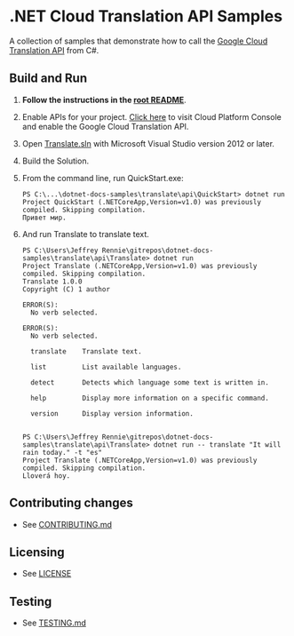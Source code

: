 # .NET Cloud Translation API Samples

A collection of samples that demonstrate how to call the 
[Google Cloud Translation API](https://cloud.google.com/translate/) from C#.

## Build and Run

1.  **Follow the instructions in the [root README](../../README.md)**.

4.  Enable APIs for your project.
    [Click here](https://console.cloud.google.com/flows/enableapi?apiid=translation.googleapis.com&showconfirmation=true)
    to visit Cloud Platform Console and enable the Google Cloud Translation API.

6.  Open [Translate.sln](Translate.sln) with Microsoft Visual Studio version 2012 or later.

8.  Build the Solution.

9.  From the command line, run QuickStart.exe:
    ```
	PS C:\...\dotnet-docs-samples\translate\api\QuickStart> dotnet run
	Project QuickStart (.NETCoreApp,Version=v1.0) was previously compiled. Skipping compilation.
	Привет мир.
	```

10. And run Translate to translate text.
    ```
	PS C:\Users\Jeffrey Rennie\gitrepos\dotnet-docs-samples\translate\api\Translate> dotnet run
	Project Translate (.NETCoreApp,Version=v1.0) was previously compiled. Skipping compilation.
	Translate 1.0.0
	Copyright (C) 1 author

	ERROR(S):
	  No verb selected.

	ERROR(S):
	  No verb selected.

	  translate    Translate text.

	  list         List available languages.

	  detect       Detects which language some text is written in.

	  help         Display more information on a specific command.

	  version      Display version information.


	```
	```
	PS C:\Users\Jeffrey Rennie\gitrepos\dotnet-docs-samples\translate\api\Translate> dotnet run -- translate "It will rain today." -t "es"
	Project Translate (.NETCoreApp,Version=v1.0) was previously compiled. Skipping compilation.
	Lloverá hoy.
	```

## Contributing changes

* See [CONTRIBUTING.md](../../CONTRIBUTING.md)

## Licensing

* See [LICENSE](../../LICENSE)

## Testing

* See [TESTING.md](../../TESTING.md)
